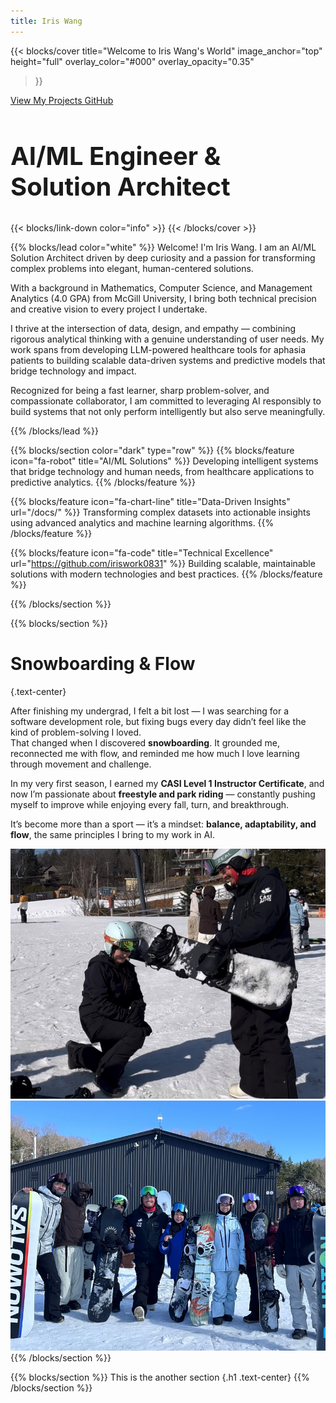 ```yaml
---
title: Iris Wang
---
```


{{< blocks/cover 
    title="Welcome to Iris Wang's World" 
    image_anchor="top" 
    height="full"
    overlay_color="#000"
    overlay_opacity="0.35"
>}}




<a class="btn btn-lg btn-primary me-3 mb-4" href="/docs/">
  View My Projects <i class="fas fa-arrow-alt-circle-right ms-2"></i>
</a>
<a class="btn btn-lg btn-secondary me-3 mb-4" href="https://github.com/iriswork0831">
  GitHub <i class="fab fa-github ms-2 "></i>
</a>
<h2 class="mt-5" style="font-size: 2.5rem; font-weight: bold;">AI/ML Engineer & Solution Architect</h2>
{{< blocks/link-down color="info" >}}
{{< /blocks/cover >}}



{{% blocks/lead color="white" %}}
Welcome! I'm Iris Wang. I am an AI/ML Solution Architect driven by deep curiosity and a passion for transforming complex problems into elegant, human-centered solutions. 

With a background in Mathematics, Computer Science, and Management Analytics (4.0 GPA) from McGill University, I bring both technical precision and creative vision to every project I undertake.

I thrive at the intersection of data, design, and empathy — combining rigorous analytical thinking with a genuine understanding of user needs. My work spans from developing LLM-powered healthcare tools for aphasia patients to building scalable data-driven systems and predictive models that bridge technology and impact.

Recognized for being a fast learner, sharp problem-solver, and compassionate collaborator, I am committed to leveraging AI responsibly to build systems that not only perform intelligently but also serve meaningfully.

{{% /blocks/lead %}}


{{% blocks/section color="dark" type="row" %}}
{{% blocks/feature icon="fa-robot" title="AI/ML Solutions" %}}
Developing intelligent systems that bridge technology and human needs, from healthcare applications to predictive analytics.
{{% /blocks/feature %}}

{{% blocks/feature icon="fa-chart-line" title="Data-Driven Insights" url="/docs/" %}}
Transforming complex datasets into actionable insights using advanced analytics and machine learning algorithms.
{{% /blocks/feature %}}

{{% blocks/feature icon="fa-code" title="Technical Excellence" url="https://github.com/iriswork0831" %}}
Building scalable, maintainable solutions with modern technologies and best practices.
{{% /blocks/feature %}}

{{% /blocks/section %}}

{{% blocks/section %}}
# Snowboarding & Flow  
{.text-center}

After finishing my undergrad, I felt a bit lost — I was searching for a software development role, but fixing bugs every day didn’t feel like the kind of problem-solving I loved.  
That changed when I discovered **snowboarding**. It grounded me, reconnected me with flow, and reminded me how much I love learning through movement and challenge.  

In my very first season, I earned my **CASI Level 1 Instructor Certificate**, and now I’m passionate about **freestyle and park riding** — constantly pushing myself to improve while enjoying every fall, turn, and breakthrough.  

It’s become more than a sport — it’s a mindset: **balance, adaptability, and flow**, the same principles I bring to my work in AI.

<div class="row justify-content-center mt-4">
  <div class="col-md-5">
    <img src="snowboard_1.jpg" alt="Iris snowboarding 1" class="img-fluid rounded shadow-lg" style="height: 400px; width: 100%; object-fit: cover;">
  </div>
  <div class="col-md-5">
    <img src="snowboard_2.jpeg" alt="Iris snowboarding 2" class="img-fluid rounded shadow-lg" style="height: 400px; width: 100%; object-fit: cover;">
  </div>
</div>
{{% /blocks/section %}}



{{% blocks/section %}}
This is the another section
{.h1 .text-center}
{{% /blocks/section %}}